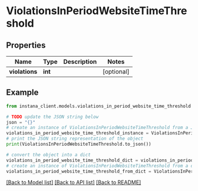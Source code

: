 # ViolationsInPeriodWebsiteTimeThreshold


## Properties

Name | Type | Description | Notes
------------ | ------------- | ------------- | -------------
**violations** | **int** |  | [optional] 

## Example

```python
from instana_client.models.violations_in_period_website_time_threshold import ViolationsInPeriodWebsiteTimeThreshold

# TODO update the JSON string below
json = "{}"
# create an instance of ViolationsInPeriodWebsiteTimeThreshold from a JSON string
violations_in_period_website_time_threshold_instance = ViolationsInPeriodWebsiteTimeThreshold.from_json(json)
# print the JSON string representation of the object
print(ViolationsInPeriodWebsiteTimeThreshold.to_json())

# convert the object into a dict
violations_in_period_website_time_threshold_dict = violations_in_period_website_time_threshold_instance.to_dict()
# create an instance of ViolationsInPeriodWebsiteTimeThreshold from a dict
violations_in_period_website_time_threshold_from_dict = ViolationsInPeriodWebsiteTimeThreshold.from_dict(violations_in_period_website_time_threshold_dict)
```
[[Back to Model list]](../README.md#documentation-for-models) [[Back to API list]](../README.md#documentation-for-api-endpoints) [[Back to README]](../README.md)


